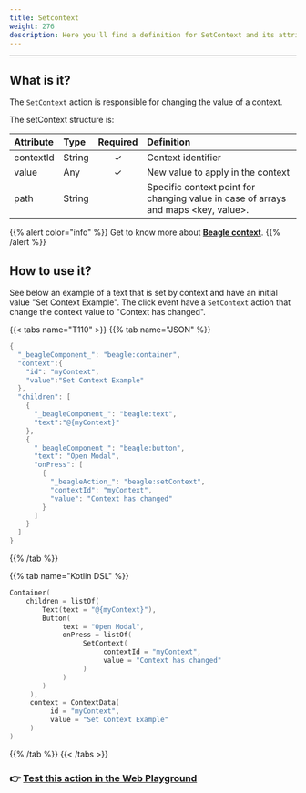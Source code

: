 ```yaml
---
title: Setcontext
weight: 276
description: Here you'll find a definition for SetContext and its attributes details
---
```


---

## What is it?

The `SetContext` action is responsible for changing the value of a context.

The setContext structure is:

| **Attribute** | **Type** | Required | **Definition** |
| :--- | :--- | :---: | :--- |
| contextId | String  | ✓ | Context identifier |
| value | Any | ✓ | New value to apply in the context |
| path | String |   |  Specific context point for changing value in case of arrays and maps &lt;key, value&gt;. |

{{% alert color="info" %}}
Get to know more about [**Beagle context**](../../context/). 
{{% /alert %}}

## How to use it?

See below an example of a text that is set by context and have an initial value "Set Context Example". The click event have a `SetContext` action that change the context value to "Context has changed".

{{< tabs name="T110" >}}
{{% tab name="JSON" %}}
```kotlin
{
  "_beagleComponent_": "beagle:container",
  "context":{
    "id": "myContext",
    "value":"Set Context Example"
  },
  "children": [
    {
      "_beagleComponent_": "beagle:text",
      "text":"@{myContext}"
    },
    {
      "_beagleComponent_": "beagle:button",
      "text": "Open Modal",
      "onPress": [
        {
          "_beagleAction_": "beagle:setContext",
          "contextId": "myContext",
          "value": "Context has changed"
        }
      ]
    }
  ]
}
```
{{% /tab %}}

{{% tab name="Kotlin DSL" %}}
```kotlin
Container(
    children = listOf(
        Text(text = "@{myContext}"),
        Button(
             text = "Open Modal",
             onPress = listOf(
                  SetContext(
                       contextId = "myContext",
                       value = "Context has changed"
                  )
             )
        )
     ),
     context = ContextData(
          id = "myContext",
          value = "Set Context Example"
     )
)
```
{{% /tab %}}
{{< /tabs >}}

### 👉 [Test this action in the Web Playground](https://beagle-playground.netlify.app/#/cloud/701b73771594478795b9c0dc6e088c0b/setContext.json)
